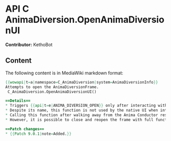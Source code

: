 # API C AnimaDiversion.OpenAnimaDiversionUI

**Contributor:** KethoBot

## Content

The following content is in MediaWiki markdown format:

```mediawiki
{{wowapi|t=a|namespace=C_AnimaDiversion|system=AnimaDiversionInfo}}
Attempts to open the AnimaDiversionFrame.
 C_AnimaDiversion.OpenAnimaDiversionUI()

==Details==
* Triggers {{api|t=e|ANIMA_DIVERSION_OPEN}} only after interacting with an [[Anima Conductor]] at least once since logging on, regardless of subsequent calls to {{api|C_UI.Reload()}}; otherwise, this function silently fails.
* Despite its name, this function is not used by the native UI when interacting with an Anima Conductor.
* Calling this function after walking away from the Anima Conductor results in an incomplete UI because {{api|C_AnimaDiversion.GetOriginPosition()}} returns nil.
* However, it is possible to close and reopen the frame with full functionality if the player has remained within range of the Anima Conductor since interacting with it.

==Patch changes==
* {{Patch 9.0.1|note=Added.}}
```